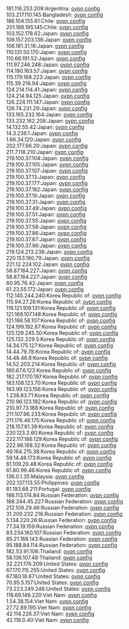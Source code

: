 181.116.253.209:Argentina: [ovpn config](vpn/181_116_253_209.ovpn)  
103.217.110.145:Bangladesh: [ovpn config](vpn/103_217_110_145.ovpn)  
186.104.155.61:Chile: [ovpn config](vpn/186_104_155_61.ovpn)  
201.188.195.145:Chile: [ovpn config](vpn/201_188_195_145.ovpn)  
103.152.178.62:Japan: [ovpn config](vpn/103_152_178_62.ovpn)  
106.157.203.136:Japan: [ovpn config](vpn/106_157_203_136.ovpn)  
106.181.31.16:Japan: [ovpn config](vpn/106_181_31_16.ovpn)  
110.131.50.170:Japan: [ovpn config](vpn/110_131_50_170.ovpn)  
110.66.191.52:Japan: [ovpn config](vpn/110_66_191_52.ovpn)  
111.97.246.248:Japan: [ovpn config](vpn/111_97_246_248.ovpn)  
114.190.163.57:Japan: [ovpn config](vpn/114_190_163_57.ovpn)  
115.179.168.223:Japan: [ovpn config](vpn/115_179_168_223.ovpn)  
115.39.216.94:Japan: [ovpn config](vpn/115_39_216_94.ovpn)  
124.214.114.41:Japan: [ovpn config](vpn/124_214_114_41.ovpn)  
124.214.94.125:Japan: [ovpn config](vpn/124_214_94_125.ovpn)  
126.224.111.147:Japan: [ovpn config](vpn/126_224_111_147.ovpn)  
126.74.231.29:Japan: [ovpn config](vpn/126_74_231_29.ovpn)  
133.165.232.164:Japan: [ovpn config](vpn/133_165_232_164.ovpn)  
133.232.162.208:Japan: [ovpn config](vpn/133_232_162_208.ovpn)  
14.132.55.42:Japan: [ovpn config](vpn/14_132_55_42.ovpn)  
14.3.236.1:Japan: [ovpn config](vpn/14_3_236_1.ovpn)  
1.66.34.120:Japan: [ovpn config](vpn/1_66_34_120.ovpn)  
202.177.66.20:Japan: [ovpn config](vpn/202_177_66_20.ovpn)  
211.7.118.210:Japan: [ovpn config](vpn/211_7_118_210.ovpn)  
219.100.37.104:Japan: [ovpn config](vpn/219_100_37_104.ovpn)  
219.100.37.105:Japan: [ovpn config](vpn/219_100_37_105.ovpn)  
219.100.37.107:Japan: [ovpn config](vpn/219_100_37_107.ovpn)  
219.100.37.13:Japan: [ovpn config](vpn/219_100_37_13.ovpn)  
219.100.37.177:Japan: [ovpn config](vpn/219_100_37_177.ovpn)  
219.100.37.182:Japan: [ovpn config](vpn/219_100_37_182.ovpn)  
219.100.37.19:Japan: [ovpn config](vpn/219_100_37_19.ovpn)  
219.100.37.31:Japan: [ovpn config](vpn/219_100_37_31.ovpn)  
219.100.37.49:Japan: [ovpn config](vpn/219_100_37_49.ovpn)  
219.100.37.51:Japan: [ovpn config](vpn/219_100_37_51.ovpn)  
219.100.37.55:Japan: [ovpn config](vpn/219_100_37_55.ovpn)  
219.100.37.58:Japan: [ovpn config](vpn/219_100_37_58.ovpn)  
219.100.37.86:Japan: [ovpn config](vpn/219_100_37_86.ovpn)  
219.100.37.87:Japan: [ovpn config](vpn/219_100_37_87.ovpn)  
219.100.37.96:Japan: [ovpn config](vpn/219_100_37_96.ovpn)  
219.124.213.238:Japan: [ovpn config](vpn/219_124_213_238.ovpn)  
220.153.180.79:Japan: [ovpn config](vpn/220_153_180_79.ovpn)  
221.12.224.102:Japan: [ovpn config](vpn/221_12_224_102.ovpn)  
58.87.164.227:Japan: [ovpn config](vpn/58_87_164_227.ovpn)  
58.87.164.227:Japan: [ovpn config](vpn/58_87_164_227.ovpn)  
60.95.76.42:Japan: [ovpn config](vpn/60_95_76_42.ovpn)  
61.23.55.172:Japan: [ovpn config](vpn/61_23_55_172.ovpn)  
112.145.244.240:Korea Republic of: [ovpn config](vpn/112_145_244_240.ovpn)  
115.94.27.26:Korea Republic of: [ovpn config](vpn/115_94_27_26.ovpn)  
116.121.109.131:Korea Republic of: [ovpn config](vpn/116_121_109_131.ovpn)  
121.169.107.148:Korea Republic of: [ovpn config](vpn/121_169_107_148.ovpn)  
121.186.56.107:Korea Republic of: [ovpn config](vpn/121_186_56_107.ovpn)  
124.199.192.87:Korea Republic of: [ovpn config](vpn/124_199_192_87.ovpn)  
125.129.245.30:Korea Republic of: [ovpn config](vpn/125_129_245_30.ovpn)  
125.132.229.5:Korea Republic of: [ovpn config](vpn/125_132_229_5.ovpn)  
14.34.175.127:Korea Republic of: [ovpn config](vpn/14_34_175_127.ovpn)  
14.44.79.78:Korea Republic of: [ovpn config](vpn/14_44_79_78.ovpn)  
14.48.46.8:Korea Republic of: [ovpn config](vpn/14_48_46_8.ovpn)  
14.52.203.214:Korea Republic of: [ovpn config](vpn/14_52_203_214.ovpn)  
180.67.6.123:Korea Republic of: [ovpn config](vpn/180_67_6_123.ovpn)  
182.217.170.197:Korea Republic of: [ovpn config](vpn/182_217_170_197.ovpn)  
183.108.123.70:Korea Republic of: [ovpn config](vpn/183_108_123_70.ovpn)  
183.99.123.156:Korea Republic of: [ovpn config](vpn/183_99_123_156.ovpn)  
1.238.83.71:Korea Republic of: [ovpn config](vpn/1_238_83_71.ovpn)  
210.96.123.192:Korea Republic of: [ovpn config](vpn/210_96_123_192.ovpn)  
210.97.73.188:Korea Republic of: [ovpn config](vpn/210_97_73_188.ovpn)  
211.107.96.233:Korea Republic of: [ovpn config](vpn/211_107_96_233.ovpn)  
211.176.46.175:Korea Republic of: [ovpn config](vpn/211_176_46_175.ovpn)  
218.157.81.39:Korea Republic of: [ovpn config](vpn/218_157_81_39.ovpn)  
220.123.2.60:Korea Republic of: [ovpn config](vpn/220_123_2_60.ovpn)  
222.117.186.129:Korea Republic of: [ovpn config](vpn/222_117_186_129.ovpn)  
222.96.168.32:Korea Republic of: [ovpn config](vpn/222_96_168_32.ovpn)  
49.164.215.38:Korea Republic of: [ovpn config](vpn/49_164_215_38.ovpn)  
59.14.48.173:Korea Republic of: [ovpn config](vpn/59_14_48_173.ovpn)  
61.109.29.48:Korea Republic of: [ovpn config](vpn/61_109_29_48.ovpn)  
61.80.99.46:Korea Republic of: [ovpn config](vpn/61_80_99_46.ovpn)  
136.0.1.35:Malaysia: [ovpn config](vpn/136_0_1_35.ovpn)  
202.137.113.55:Philippines: [ovpn config](vpn/202_137_113_55.ovpn)  
81.193.66.211:Portugal: [ovpn config](vpn/81_193_66_211.ovpn)  
188.113.174.84:Russian Federation: [ovpn config](vpn/188_113_174_84.ovpn)  
188.244.45.227:Russian Federation: [ovpn config](vpn/188_244_45_227.ovpn)  
212.109.29.46:Russian Federation: [ovpn config](vpn/212_109_29_46.ovpn)  
31.200.232.216:Russian Federation: [ovpn config](vpn/31_200_232_216.ovpn)  
5.134.220.26:Russian Federation: [ovpn config](vpn/5_134_220_26.ovpn)  
77.34.19.159:Russian Federation: [ovpn config](vpn/77_34_19_159.ovpn)  
83.234.160.107:Russian Federation: [ovpn config](vpn/83_234_160_107.ovpn)  
85.21.168.143:Russian Federation: [ovpn config](vpn/85_21_168_143.ovpn)  
95.188.84.114:Russian Federation: [ovpn config](vpn/95_188_84_114.ovpn)  
182.53.91.106:Thailand: [ovpn config](vpn/182_53_91_106.ovpn)  
58.136.107.48:Thailand: [ovpn config](vpn/58_136_107_48.ovpn)  
32.221.176.209:United States: [ovpn config](vpn/32_221_176_209.ovpn)  
67.170.115.255:United States: [ovpn config](vpn/67_170_115_255.ovpn)  
67.180.18.67:United States: [ovpn config](vpn/67_180_18_67.ovpn)  
70.95.5.157:United States: [ovpn config](vpn/70_95_5_157.ovpn)  
73.223.249.246:United States: [ovpn config](vpn/73_223_249_246.ovpn)  
118.69.149.220:Viet Nam: [ovpn config](vpn/118_69_149_220.ovpn)  
1.54.38.154:Viet Nam: [ovpn config](vpn/1_54_38_154.ovpn)  
27.72.89.195:Viet Nam: [ovpn config](vpn/27_72_89_195.ovpn)  
42.114.226.37:Viet Nam: [ovpn config](vpn/42_114_226_37.ovpn)  
42.118.0.40:Viet Nam: [ovpn config](vpn/42_118_0_40.ovpn)  

